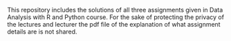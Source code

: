 This repository includes the solutions of all three assignments 
given in Data Analysis with R and Python course. For the sake of protecting the privacy of the lectures 
and lecturer the pdf file of the explanation of what assignment details are is not shared. 
